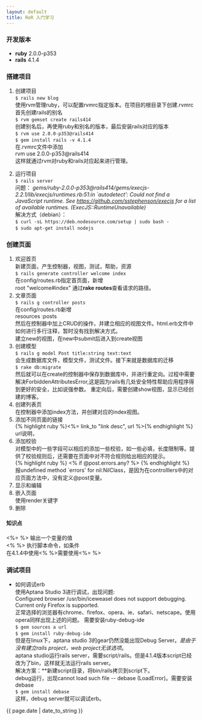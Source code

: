 ```yaml
---
layout: default
title: RoR 入门学习
---
```


### 开发版本 ###
+ **ruby** 2.0.0-p353  
+ **rails** 4.1.4

### 搭建项目 ###
1. 创建项目  
    `$ rails new blog`  
   使用rvm管理ruby，可以配置rvmrc指定版本。在项目的根目录下创建.rvmrc  
   首先创建rails的别名    
    `$ rvm gemset create rails414`  
   创建别名后，再使用ruby和别名的版本，最后安装rails对应的版本  
    `$ rvm use 2.0.0-p353@rails414`    
    `$ gem install rails -v 4.1.4`  
   在.rvmrc文件中添加  
    rvm use 2.0.0-p353@rails414  
   这样就通过rvm对ruby和rails对应起来进行管理。

<!-- more -->

2. 运行项目  
    `$ rails server`  
   问题：
   _gems/ruby-2.0.0-p353@rails414/gems/execjs-2.2.1/lib/execjs/runtimes.rb:51:in \`autodetect': Could not find a JavaScript runtime. See https://github.com/sstephenson/execjs for a list of available runtimes. (ExecJS::RuntimeUnavailable)_  
   解决方式（debian）：  
    `$ curl -sL https://deb.nodesource.com/setup | sudo bash -`  
    `$ sudo apt-get install nodejs`

### 创建页面 ###
1. 欢迎首页  
   新建页面，产生控制器，视图，测试，帮助，资源  
    `$ rails generate controller welcome index`  
   在config/routes.rb指定首页面，新增  
    root "welcome#index"
   通过**rake routes**查看请求的路径。
2. 文章页面  
    `$ rails g controller posts`  
   在config/routes.rb新增  
    resources :posts  
   然后在控制器中加上CRUD的操作，并建立相应的视图文件。html.erb文件中如何进行多行注释，暂时没有找到解决方式。  
   建立new的视图，在new中submit后进入到create视图
3. 创建模型  
    `$ rails g model Post title:string text:text`  
   会生成数据库文件，模型文件，测试文件。接下来就是数据库的迁移  
    `$ rake db:migrate`  
   然后就可以在create的控制器中保存到数据库中，并进行重定向。过程中需要解决ForbiddenAttributesError,这是因为rails有几处安全特性帮助应用程序得到更好的安全，比如说强参数。
   重定向后，需要创建show视图，显示已经创建的博客。
4. 创建列表页  
   在控制器中添加index方法，并创建对应的index视图。
5. 添加不同页面的链接  
    {% highlight ruby %}<%= link_to "link desc", url %>{% endhighlight %}
   url说明，  
6. 添加校验  
   对模型中的一些字段可以相应的添加一些校验，如一些必填，长度限制等。提供了校验规则后，还需要在页面中对不符合规则给出相应的提示。  
   {% highlight ruby %} <% if @post.errors.any? %> {% endhighlight %}
   报undefined method `errors' for nil:NilClass，是因为在controlllers中的对应页面方法中，没有定义@post变量。  
7. 显示和编辑  
8. 嵌入页面  
   使用render关键字  
9. 删除

#### 知识点 ####
<%= %> 输出一个变量的值  
<% %> 执行脚本命令，如条件  
在4.1.4中使用<% %>需要使用<%= %>  

### 调试项目 ###
* 如何调试erb  
  使用Aptana Studio 3进行调试，出现问题:  
  Configured browser /usr/bin/iceweasel does not support debugging. Current only Firefox is supported.  
  正常选择的浏览器有chrome、firefox、opera、ie、safari、netscape。使用opera同样出现上述的问题。
  需要安装ruby-debug-ide  
    `$ gem sources a url`  
    `$ gem install ruby-debug-ide`  
  但是在linux下，aptana studio 3的gear仍然没能出现Debug Server。_是由于没有建立rails project，web project无该选项_。  
  aptana studio运行rails server，需要script/rails。但是4.1.4版本script已经改为了bin，这样就无法运行rails server。  
  解决方案：**新建script目录，将bin/rails拷贝到script下。  
  debug运行，出现cannot load such file -- debase (LoadError)。需要安装debase  
    `$ gem install debase`  
  这样，debug server就可以调试erb。  

{{ page.date | date_to_string }}


